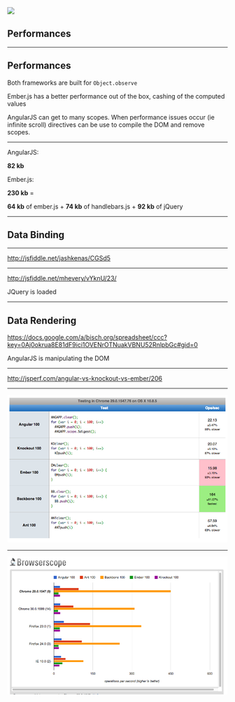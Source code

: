 
<img src="http://www.funnycatsite.com/pictures/Kitten_Work_Out.jpg" width="400">

## Performances
---

## Performances

Both frameworks are built for `Object.observe`

Ember.js has a better performance out of the box, cashing of the computed values

AngularJS can get to many scopes. When performance issues occur (ie infinite scroll) directives can be use to compile the DOM and remove scopes.

---

AngularJS:

**82 kb**

Ember.js: 

**230 kb** = 

**64 kb** of ember.js + **74 kb** of handlebars.js + **92 kb** of jQuery 

---

## Data Binding

---

http://jsfiddle.net/jashkenas/CGSd5

---

http://jsfiddle.net/mhevery/vYknU/23/

JQuery is loaded

---

## Data Rendering

https://docs.google.com/a/bisch.org/spreadsheet/ccc?key=0Aj0okrua8E81dF9ici1OVENrOTNuakVBNU52RnlpbGc#gid=0

AngularJS is manipulating the DOM

---

http://jsperf.com/angular-vs-knockout-vs-ember/206

---

<img src="assets/09-comparison/jsperf01.png">

---

<img src="assets/09-comparison/jsperf02.png">
